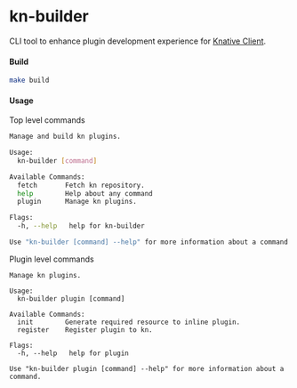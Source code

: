 # kn-builder

CLI tool to enhance plugin development experience for [Knative Client](https://github.com/knative/client).


#### Build
```bash
make build
```

#### Usage

Top level commands
```bash
Manage and build kn plugins.

Usage:
  kn-builder [command]

Available Commands:
  fetch       Fetch kn repository.
  help        Help about any command
  plugin      Manage kn plugins.

Flags:
  -h, --help   help for kn-builder

Use "kn-builder [command] --help" for more information about a command.
```

Plugin level commands

```
Manage kn plugins.

Usage:
  kn-builder plugin [command]

Available Commands:
  init        Generate required resource to inline plugin.
  register    Register plugin to kn.

Flags:
  -h, --help   help for plugin

Use "kn-builder plugin [command] --help" for more information about a command.

```

